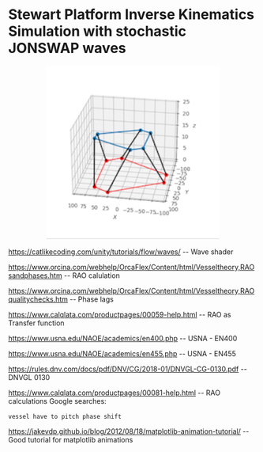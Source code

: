 # Stewart Platform Inverse Kinematics Simulation with stochastic JONSWAP waves

<p align="center">
    <img src="misc/gifs/platform_animate.gif" width="350" height="350" />
</p>

[//]: # (![alt text]&#40;misc/figures/thumbnail.png&#41;)

https://catlikecoding.com/unity/tutorials/flow/waves/  -- Wave shader

https://www.orcina.com/webhelp/OrcaFlex/Content/html/Vesseltheory,RAOsandphases.htm -- RAO calulation

https://www.orcina.com/webhelp/OrcaFlex/Content/html/Vesseltheory,RAOqualitychecks.htm -- Phase lags

https://www.calqlata.com/productpages/00059-help.html -- RAO as Transfer function

https://www.usna.edu/NAOE/academics/en400.php -- USNA - EN400

https://www.usna.edu/NAOE/academics/en455.php -- USNA - EN455

https://rules.dnv.com/docs/pdf/DNV/CG/2018-01/DNVGL-CG-0130.pdf -- DNVGL 0130


https://www.calqlata.com/productpages/00081-help.html -- RAO calculations
Google searches:

    vessel have to pitch phase shift

https://jakevdp.github.io/blog/2012/08/18/matplotlib-animation-tutorial/ -- Good tutorial for matplotlib animations